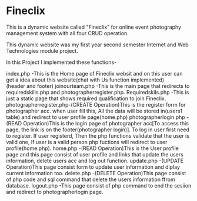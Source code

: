 # Fineclix
This is a dynamic website called "Fineclix" for online event  photography management system with all four CRUD operation.

This dynamic website was my first year second semester Internet and Web Technologies module project.

In this Project I implemented these functions- 

index.php               -This is the Home page of Fineclix websit and on this user can get a idea about this website(chat with Us function implemented)</br>
(header and footer)
joinourteam.php         -This is the main page that redirects to requiredskills.php and photographerregister.php.
Requiredskils.php       -This is just a static page that shows required qualification to join Fineclix.
photographerregister.php-(CREATE Operation)This is the register form for photographer acc. when user fill this,
                          All the data will be stored in(users1 table) and redirect to user profile page(home.php)
photographerlogin.php   -(READ Operation)This is the login page of photographer acc[To access this page, the link is on the footer(photographer login)].
                          To log in user first need to register. If user registerd, Then the php functions validate that the user is valid one,
                          If user is a valid person php fuctions will redirect to user profile(home.php).
home.php                -(READ Operation)This is the User profile page and this page consist of user profile and links that update the users information,
                          delete users acc and log out function.
update.php              -(UPDATE Operation)This page consist form to update user information and diplay current information too.
delete.php              -(DELETE Operation)This page consist of php code and sql command that delete the users information ffrom database.
logout.php              -This page consist of php command to end the sesiion and redirect to photographerlogin page.
